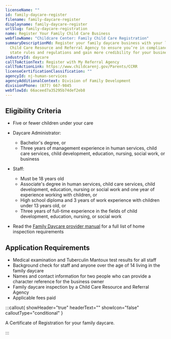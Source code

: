 ```yaml
---
licenseName: ""
id: family-daycare-register
filename: family-daycare-register
displayname: family-daycare-register
urlSlug: family-daycare-registration
name: Register Your Family Child Care Business
webflowName: "Childcare Center: Family Child Care Registration"
summaryDescriptionMd: Register your family daycare business with your local
  Child Care Resource and Referral Agency to ensure you’re in compliance with
  state rules and regulations and gain more credibility for your business.
industryId: daycare
callToActionText: Register with My Referral Agency
callToActionLink: https://www.childcarenj.gov/Parents/CCRR
licenseCertificationClassification: ""
agencyId: nj-human-services
agencyAdditionalContext: Division of Family Development
divisionPhone: (877) 667-9845
webflowId: 66aceed7a35295b74def2eb8
---
```

## Eligibility Criteria

* Five or fewer children under your care
* Daycare Administrator:

  * Bachelor's degree, or
  * Three years of management experience in human services, child care services, child development, education, nursing, social work, or business
* Staff:

  * Must be 18 years old
  * Associate's degree in human services, child care services, child development, education, nursing or social work and one year of experience working with children, or
  * High school diploma and 3 years of work experience with children under 13 years old, or
  * Three years of full-time experience in the fields of child development, education, nursing, or social work
* Read the [Family Daycare provider manual](https://www.nj.gov/dcf/providers/licensing/laws/FCCmanual.pdf) for a full list of home inspection requirements

## Application Requirements

* Medical examination and Tuberculin Mantoux test results for all staff
* Background check for staff and anyone over the age of 14 living in the family daycare
* Names and contact information for two people who can provide a character reference for the business owner
* Family daycare inspection by a Child Care Resource and Referral Agency
* Applicable fees paid

:::callout{ showHeader="true" headerText="" showIcon="false" calloutType="conditional" }

A Certificate of Registration for your family daycare.

:::